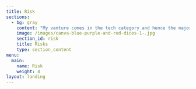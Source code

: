 ```yaml
---
title: Risk
sections:
  - bg: gray
    content: "My venture comes in the tech category and hence the major\r risks for us would be the following :\r\n\n**1) Technology Risk :** In today's world, technology is the\r driving factor for most companies and it keeps on changing\r quickly. What is new today, will not be new after 6 months or\r an year and thus using the right kind of technology is always a\r challenge for entrepreneurs.\r For me personally, it was tough to choose between the NATIVE\r and CROSS PLATFORM development. Native applications are\r powerful but require more time and money whereas hybrid\r apps take lesser time and money to build but you have to \rcompromise on certain features. After doing a thorough\r research and considering the future prospects, I finally went\r ahead with the cross platform development.\r\n\n**2) Market Risk :** Once the app is in the market and starts\r competing with other players, market risk comes in picture.\r The biggest question for all the entrepreneurs is \" Will there\r still be a market after 1 or 2 years ? \"\r For my venture, I keep thinking about a lot of things \" Whether\r there is still space for a new social media app in the market ?\r Would I be able to create my own niche and retain customers ?\r Who would be my target audience ? .......\r I still don't have the answers yet but I am pretty confident, if\r the concept is implemented strategically, we can definitely\r create a small space for ourselves in the market.\r\n\n**3) Financial Risk** : Finance is the most important aspect of any\r venture. In the end everybody is working for a capital gain.\r Moreover in new start-ups, raising enough money is a big\r challenge. And once you've done that, making sure that the\r stakeholders don't lose their money is the next biggest\r concern.\r\n\n**4) Team Risk :** To make money, you need to create value. And\r to do that you need to find the right people. People who\r believe in the same vision as you do. People who are\r trustworthy. People who are dedicated and hardworking. Failing to find the right people can be a big potential risk to\r the company.\r\n\n**5) Legal Risk :** This is not considered a major risk but if it is\r not given due importance, it may have huge implications.\r Legal risks are basically uncertainties which may arise due to\r government regulations and other legal procedures.\r A good example is the banning of TikTok app by the\r government of India. The company lost over 2 MILLION\r customers in a short span of time as a consequence."
    image: /images/canva-blue-purple-and-red-dices-1-.jpg
    section_id: risk
    title: Risks
    type: section_content
menu:
  main:
    name: Risk
    weight: 4
layout: landing
---
```


